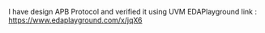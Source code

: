 I have design APB Protocol and verified it using UVM
EDAPlayground link : https://www.edaplayground.com/x/jqX6

